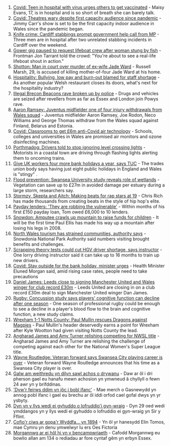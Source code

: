 1. [Covid: Teen in hospital with virus urges others to get vaccinated](https://www.bbc.co.uk/news/uk-wales-58386905?at_medium=RSS&at_campaign=KARANGA) - Maisy Evans, 17, is in hospital and is so short of breath she can barely talk.
2. [Covid: Theatres wary despite first capacity audience since pandemic](https://www.bbc.co.uk/news/uk-wales-58384742?at_medium=RSS&at_campaign=KARANGA) - Jimmy Carr's show is set to be the first capacity indoor audience in Wales since the pandemic began.
3. [Knife crime: Cardiff stabbings prompt government help call from MP](https://www.bbc.co.uk/news/uk-wales-58378631?at_medium=RSS&at_campaign=KARANGA) - Three men are in hospital after two unrelated stabbing incidents in Cardiff over the weekend.
4. [Gower gig paused to request lifeboat crew after woman stung by fish](https://www.bbc.co.uk/news/uk-wales-58386896?at_medium=RSS&at_campaign=KARANGA) - Frontman Jon Tarrant told the crowd: "You're about to see a real-life lifeboat shout in action."
5. [Shotton: Man in court over murder of ex-wife Jade Ward](https://www.bbc.co.uk/news/uk-wales-58384738?at_medium=RSS&at_campaign=KARANGA) - Russell Marsh, 29, is accused of killing mother-of-four Jade Ward at his home.
6. [Hospitality: Bullying, low pay and burn-out blamed for staff shortage](https://www.bbc.co.uk/news/uk-wales-58341916?at_medium=RSS&at_campaign=KARANGA) - As another popular Welsh restaurant closes its doors, what's next for the hospitality industry?
7. [Illegal Brecon Beacons rave broken up by police](https://www.bbc.co.uk/news/uk-wales-58385556?at_medium=RSS&at_campaign=KARANGA) - Drugs and vehicles are seized after revellers from as far as Essex and London join Powys rave.
8. [Aaron Ramsey: Juventus midfielder one of four injury withdrawals from Wales squad](https://www.bbc.co.uk/sport/football/58383934?at_medium=RSS&at_campaign=KARANGA) - Juventus midfielder Aaron Ramsey, Joe Rodon, Neco Williams and George Thomas withdraw from the Wales squad against Finland, Belarus and Estonia.
9. [Covid: Classrooms to get £6m anti-Covid air technology](https://www.bbc.co.uk/news/uk-wales-58382889?at_medium=RSS&at_campaign=KARANGA) - Schools, colleges and universities in Wales are promised air monitors and ozone disinfecting machines.
10. [Porthmadog: Drivers told to stop ignoring level crossing lights](https://www.bbc.co.uk/news/uk-wales-58378627?at_medium=RSS&at_campaign=KARANGA) - Motorists in a coastal town are driving through flashing lights alerting them to oncoming trains.
11. [Give UK workers four more bank holidays a year, says TUC](https://www.bbc.co.uk/news/business-58379875?at_medium=RSS&at_campaign=KARANGA) - The trades union body says having just eight public holidays in England and Wales is "stingy" .
12. [Flood prevention: Swansea University study reveals role of wetlands](https://www.bbc.co.uk/news/uk-wales-58370371?at_medium=RSS&at_campaign=KARANGA) - Vegetation can save up to £27m in avoided damage per estuary during a large storm, researchers say.
13. [Stormzy, Skepta and Aitch: Making beats for rap stars at 19](https://www.bbc.co.uk/news/uk-wales-58355499?at_medium=RSS&at_campaign=KARANGA) - Chris Rich has made thousands from creating beats in the style of hip hop's elite.
14. [Payday lenders: 'They are robbing the vulnerable'](https://www.bbc.co.uk/news/uk-wales-58361988?at_medium=RSS&at_campaign=KARANGA) - Within months of his first £150 payday loan, Tom owed £6,000 to 10 lenders.
15. [Snowdon: Amputee crawls up mountain to raise funds for children](https://www.bbc.co.uk/news/uk-wales-58359428?at_medium=RSS&at_campaign=KARANGA) - It will be the first time Paul Ellis has made his way up a mountain after losing his legs in 2008.
16. [North Wales tourism has strained communities, authority says](https://www.bbc.co.uk/news/uk-wales-58351077?at_medium=RSS&at_campaign=KARANGA) - Snowdonia National Park Authority said numbers visiting brought benefits and challenges.
17. [Scrapping theory tests could cut HGV driver shortage, says instructor](https://www.bbc.co.uk/news/uk-wales-58348870?at_medium=RSS&at_campaign=KARANGA) - One lorry driving instructor said it can take up to 16 months to train up new drivers.
18. [Covid: Stay outside for the bank holiday, minister urges](https://www.bbc.co.uk/news/uk-wales-58354655?at_medium=RSS&at_campaign=KARANGA) - Health Minister Eluned Morgan said, amid rising case rates, people need to take precautions
19. [Daniel James: Leeds close to signing Manchester United and Wales winger for club record £30m](https://www.bbc.co.uk/sport/football/58388786?at_medium=RSS&at_campaign=KARANGA) - Leeds United are closing in on a club record £30m deal to sign Manchester United winger Dan James.
20. [Rugby: Concussion study says players' cognitive function can decline after one season](https://www.bbc.co.uk/sport/rugby-union/58369271?at_medium=RSS&at_campaign=KARANGA) - One season of professional rugby could be enough to see a decline in a player's blood flow to the brain and cognitive function, a new study claims.
21. [Wrexham 1-1 Notts County: Paul Mullin rescues Dragons against Magpies](https://www.bbc.co.uk/sport/football/58301411?at_medium=RSS&at_campaign=KARANGA) - Paul Mullin's header deservedly earns a point for Wrexham after Kyle Wootton had given visiting Notts County the lead.
22. [Angharad James and Amy Turner relishing competing for NWSL title](https://www.bbc.co.uk/sport/football/58384407?at_medium=RSS&at_campaign=KARANGA) - Angharad James and Amy Turner are relishing the challenge of competing against each other for the National Women's Super League title.
23. [Wayne Routledge: Veteran forward says Swansea City playing career is over](https://www.bbc.co.uk/sport/football/58385068?at_medium=RSS&at_campaign=KARANGA) - Veteran forward Wayne Routledge announces that his time as a Swansea City player is over.
24. [Galw am weithredu yn dilyn sawl achos o drywanu](https://www.bbc.co.uk/newyddion/58384872?at_medium=RSS&at_campaign=KARANGA) - Daw ar ôl i dri pherson gael eu hanafu mewn achosion yn ymwneud â chyllyll o fewn 24 awr yn y brifddinas.
25. ['Dyw'r feirws ddim yn jôc i bobl ifanc'](https://www.bbc.co.uk/newyddion/58384875?at_medium=RSS&at_campaign=KARANGA) - Mae merch o Gasnewydd yn annog pobl ifanc i gael eu brechu ar ôl iddi orfod cael gofal dwys yn yr ysbyty.
26. [Dyn yn y llys wedi ei gyhuddo o lofruddio'i gyn-wraig](https://www.bbc.co.uk/newyddion/58384871?at_medium=RSS&at_campaign=KARANGA) - Dyn 29 oed wedi ymddangos yn y llys wedi ei gyhuddo o lofruddio ei gyn-wraig yn Sir y Fflint.
27. [Cofio'r ciws ar gopa'r Wyddfa... yn 1894](https://www.bbc.co.uk/newyddion/58342959?at_medium=RSS&at_campaign=KARANGA) - Yn ôl yr hanesydd Elin Tomos, mae Cymru yn denu ymwelwyr lu ers Oes Fictoria
28. [Morgannwg ar ei hôl hi yn y bencampwriaeth](https://www.bbc.co.uk/newyddion/58384876?at_medium=RSS&at_campaign=KARANGA) - Cafodd Morgannwg eu bowlio allan am 134 o rediadau ar fore cyntaf gêm yn erbyn Essex.
